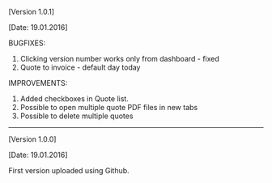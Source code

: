 <!---->

<p>[Version 1.0.1]</p>
<p>[Date: 19.01.2016]</p>
BUGFIXES:
<ol>
  <li>Clicking version number works only from dashboard - fixed</li>
  <li>Quote to invoice - default day today</li>
</ol>

IMPROVEMENTS:
<ol>
  <li>Added checkboxes in Quote list. </li>
  <li>Possible to open multiple quote PDF files in new tabs </li>
  <li>Possible to delete multiple quotes </li>
</ol>

**********************************************************************************
<p>[Version 1.0.0]</p>
<p>[Date: 19.01.2016]</p>
<p>First version uploaded using Github.</p>
